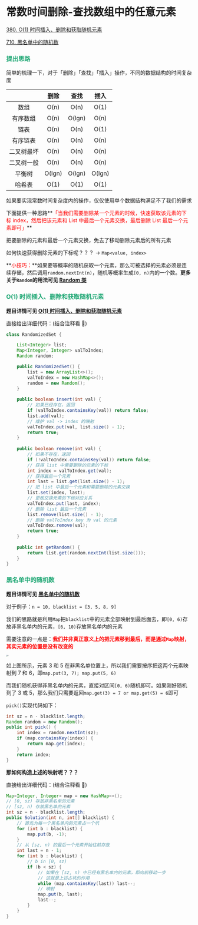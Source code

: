 # 常数时间删除-查找数组中的任意元素

[380. O(1) 时间插入、删除和获取随机元素](https://leetcode-cn.com/problems/insert-delete-getrandom-o1/)

[710. 黑名单中的随机数](https://leetcode-cn.com/problems/random-pick-with-blacklist/)

### <font color=#1FA774>提出思路</font>

简单的梳理一下，对于「删除」「查找」「插入」操作，不同的数据结构的时间复杂度

|            |  删除  |  查找  |  插入  |
| :--------: | :----: | :----: | :----: |
|    数组    |  O(n)  |  O(n)  |  O(1)  |
|  有序数组  |  O(n)  | O(lgn) |  O(n)  |
|    链表    |  O(n)  |  O(n)  |  O(1)  |
|  有序链表  |  O(n)  |  O(n)  |  O(n)  |
| 二叉树最坏 |  O(n)  |  O(n)  |  O(n)  |
| 二叉树一般 |  O(n)  |  O(n)  |  O(n)  |
|   平衡树   | O(lgn) | O(lgn) | O(lgn) |
|   哈希表   |  O(1)  |  O(1)  |  O(1)  |

如果要实现常数时间复杂度内的操作，仅仅使用单个数据结构满足不了我们的需求

下面提供一种思路**<font color='red'>「当我们需要删除某一个元素的时候，快速获取该元素的下标 index，然后把该元素和 List 中最后一个元素交换，最后删除 List 最后一个元素即可」</font>**

把要删除的元素和最后一个元素交换，免去了移动删除元素后的所有元素

如何快速获得删除元素的下标呢？？？ -> `Map<value, index>`

**<font color='red'>小技巧：</font>**如果要等概率的随机获取一个元素，那么可被选择的元素必须是连续存储，然后调用`random.nextInt(n)`，随机等概率生成`[0, n)`内的一个数。**更多关于`Random`的用法可见 [Random 类](../java/Random.html)**

### <font color=#1FA774>O(1) 时间插入、删除和获取随机元素</font>

**题目详情可见 [O(1) 时间插入、删除和获取随机元素](https://leetcode-cn.com/problems/insert-delete-getrandom-o1/)**

直接给出详细代码：(结合注释看 👀)

```java
class RandomizedSet {

    List<Integer> list;
    Map<Integer, Integer> valToIndex;
    Random random;

    public RandomizedSet() {
        list = new ArrayList<>();
        valToIndex = new HashMap<>();
        random = new Random();
    }
    
    public boolean insert(int val) {
        // 如果已经存在，返回
        if (valToIndex.containsKey(val)) return false;
        list.add(val);
        // 维护 val -> index 的映射
        valToIndex.put(val, list.size() - 1);
        return true;
    }
    
    public boolean remove(int val) {
        // 如果不存在，返回
        if (!valToIndex.containsKey(val)) return false;
        // 获得 list 中需要删除的元素的下标
        int index = valToIndex.get(val);
        // 获得最后一个元素
        int last = list.get(list.size() - 1);
        // 把 list 中最后一个元素和需要删除的元素交换
        list.set(index, last);
        // 更改交换元素的下标对应关系
        valToIndex.put(last, index);
        // 删除 list 最后一个元素
        list.remove(list.size() - 1);
        // 删除 valToIndex key 为 val 的元素
        valToIndex.remove(val);
        return true;
    }
    
    public int getRandom() {
        return list.get(random.nextInt(list.size()));
    }
}
```

### <font color=#1FA774>黑名单中的随机数</font>

**题目详情可见 [黑名单中的随机数](https://leetcode-cn.com/problems/random-pick-with-blacklist/)**

对于例子：`n = 10, blacklist = [3, 5, 8, 9]`

我们的思路就是利用`Map`把`blacklist`中的元素全部映射到最后面去，即`[0, 6)`存放非黑名单内的元素，`[6, 10)`存放黑名单内的元素

需要注意的一点是：**<font color='red'>我们并非真正意义上的把元素移到最后，而是通过`Map`映射，其实元素的位置是没有改变的</font>**

<img src="https://cdn.jsdelivr.net/gh/LFool/image-hosting@master/20220824/0039271661272767XtPrua6.svg" alt="6" style="zoom:25%;" />

如上图所示，元素 3 和 5 在非黑名单位置上，所以我们需要按序把这两个元素映射到 7 和 6，即`map.put(3, 7); map.put(5, 6)`

而我们随机获得非黑名单内的元素，直接对区间`[0, 6)`随机即可。如果刚好随机到了 3 或 5，那么我们只需要返回`map.get(3) = 7 or map.get(5) = 6`即可

`pick()`实现代码如下：

```java
int sz = n - blacklist.length;
Random random = new Random();
public int pick() {
    int index = random.nextInt(sz);
    if (map.containsKey(index)) {
        return map.get(index);
    }
    return index;
}
```

**那如何构造上述的映射呢？？？**

直接给出详细代码：(结合注释看 👀)

```java
Map<Integer, Integer> map = new HashMap<>();
// [0, sz) 存放非黑名单的元素
// [sz, n) 存放黑名单的元素
int sz = n - blacklist.length;
public Solution(int n, int[] blacklist) {
    // 首先为每一个黑名单内的元素占一个坑
    for (int b : blacklist) {
        map.put(b, -1);
    }
    // 从 [sz, n) 的最后一个元素开始往前存放
    int last = n - 1;
    for (int b : blacklist) {
        // b in [0, sz)
        if (b < sz) {
            // 如果在 [sz, n) 中已经有黑名单内的元素，即向前移动一步
            // 这就是上述占坑的作用
            while (map.containsKey(last)) last--;
            // 映射
            map.put(b, last);
            last--;
        }
    }
}
```
